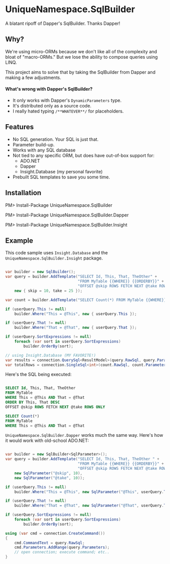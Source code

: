 UniqueNamespace.SqlBuilder
==========================

A blatant ripoff of Dapper's SqlBuilder. Thanks Dapper!

## Why?

We're using micro-ORMs because we don't like all of the complexity and bloat of "macro-ORMs." But we lose the ability to compose queries using LINQ.

This project aims to solve that by taking the SqlBuilder from Dapper and making a few adjustments.

#### What's wrong with Dapper's SqlBuilder?

- It only works with Dapper's `DynamicParameters` type.
- It's distributed only as a source code.
- I really hated typing `/**WHATEVER**/` for placeholders.


## Features

- No SQL generation. Your SQL is just that.
- Parameter build-up.
- Works with any SQL database
- Not tied to any specific ORM, but does have out-of-box support for:
    - ADO.NET
    - Dapper
    - Insight.Database (my personal favorite)
- Prebuilt SQL templates to save you some time.

## Installation

PM> Install-Package UniqueNamespace.SqlBuilder

PM> Install-Package UniqueNamespace.SqlBuilder.Dapper

PM> Install-Package UniqueNamespace.SqlBuilder.Insight

## Example

This code sample uses `Insight.Database` and the `UniqueNamespace.SqlBuilder.Insight` package.

```c#

var builder = new SqlBuilder();
var query = builder.AddTemplate("SELECT Id, This, That, TheOther" +
                                "FROM MyTable {{WHERE}} {{ORDERBY}}" +
                                "OFFSET @skip ROWS FETCH NEXT @take ROWS ONLY",
    new { skip = 10, take = 25 });

var count = builder.AddTemplate("SELECT Count(*) FROM MyTable {{WHERE}}");

if (userQuery.This != null)
    builder.Where("This = @This", new { userQuery.This });

if (userQuery.That != null)
    builder.Where("That = @That", new { userQuery.That });

if (userQuery.SortExpressions != null)
    foreach (var sort in userQuery.SortExpressions)
        builder.OrderBy(sort);

// using Insight.Database (MY FAVORITE!)
var results = connection.QuerySql<ResultModel>(query.RawSql, query.Parameters);
var totalRows = connection.SingleSql<int>(count.RawSql, count.Parameters);

```

Here's the SQL being executed:

```SQL

SELECT Id, This, That, TheOther
FROM MyTable
WHERE This = @This AND That = @That
ORDER BY This, That DESC
OFFSET @skip ROWS FETCH NEXT @take ROWS ONLY

SELECT Count(*)
FROM MyTable
WHERE This = @This AND That = @That

```


`UniqueNamespace.SqlBuilder.Dapper` works much the same way. Here's how it would work with old-school ADO.NET:


```c#

var builder = new SqlBuilder<SqlParameter>();
var query = builder.AddTemplate("SELECT Id, This, That, TheOther " +
                                "FROM MyTable {{WHERE}} {{ORDERBY}}" +
                                "OFFSET @skip ROWS FETCH NEXT @take ROWS ONLY",
    new SqlParameter("@skip", 10),
    new SqlParameter("@take", 10));

if (userQuery.This != null)
    builder.Where("This = @This", new SqlParameter("@This", userQuery.This));

if (userQuery.That != null)
    builder.Where("That = @That", new SqlParameter("@That", userQuery.That));

if (userQuery.SortExpressions != null)
    foreach (var sort in userQuery.SortExpressions)
        builder.OrderBy(sort);

using (var cmd = connection.CreateCommand())
{
    cmd.CommandText = query.RawSql;
    cmd.Parameters.AddRange(query.Parameters);
    // open connection; execute command; etc..
}

```
